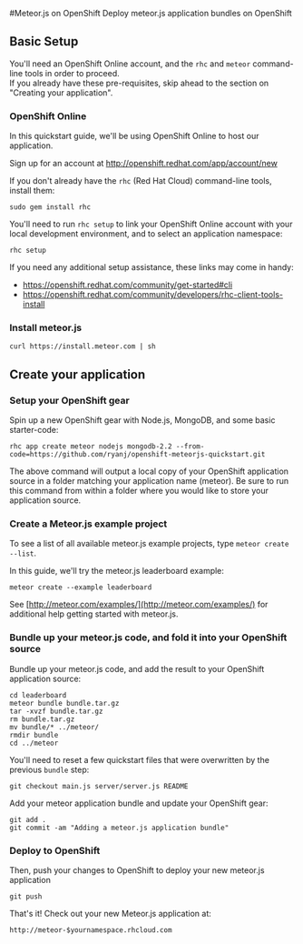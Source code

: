 #Meteor.js on OpenShift
Deploy meteor.js application bundles on OpenShift

## Basic Setup
You'll need an OpenShift Online account, and the `rhc` and `meteor` command-line tools in order to proceed.  
If you already have these pre-requisites, skip ahead to the section on "Creating your application".

### OpenShift Online
In this quickstart guide, we'll be using OpenShift Online to host our application.

Sign up for an account at http://openshift.redhat.com/app/account/new

If you don't already have the `rhc` (Red Hat Cloud) command-line tools, install them:

    sudo gem install rhc

You'll need to run `rhc setup` to link your OpenShift Online account with your local development environment, and to select an application namespace:

    rhc setup

If you need any additional setup assistance, these links may come in handy:

 * https://openshift.redhat.com/community/get-started#cli
 * https://openshift.redhat.com/community/developers/rhc-client-tools-install

### Install meteor.js

    curl https://install.meteor.com | sh

## Create your application
### Setup your OpenShift gear
Spin up a new OpenShift gear with Node.js, MongoDB, and some basic starter-code:

    rhc app create meteor nodejs mongodb-2.2 --from-code=https://github.com/ryanj/openshift-meteorjs-quickstart.git

The above command will output a local copy of your OpenShift application source in a folder matching your application name (meteor).  Be sure to run this command from within a folder where you would like to store your application source.

### Create a Meteor.js example project
To see a list of all available meteor.js example projects, type `meteor create --list`.

In this guide, we'll try the meteor.js leaderboard example:

    meteor create --example leaderboard

See [http://meteor.com/examples/](http://meteor.com/examples/) for additional help getting started with meteor.js.

### Bundle up your meteor.js code, and fold it into your OpenShift source
Bundle up your meteor.js code, and add the result to your OpenShift application source:

    cd leaderboard
    meteor bundle bundle.tar.gz
    tar -xvzf bundle.tar.gz
    rm bundle.tar.gz
    mv bundle/* ../meteor/
    rmdir bundle
    cd ../meteor

You'll need to reset a few quickstart files that were overwritten by the previous `bundle` step:

    git checkout main.js server/server.js README

Add your meteor application bundle and update your OpenShift gear:

    git add .
    git commit -am "Adding a meteor.js application bundle"

### Deploy to OpenShift
Then, push your changes to OpenShift to deploy your new meteor.js application

    git push

That's it! Check out your new Meteor.js application at:

    http://meteor-$yournamespace.rhcloud.com
